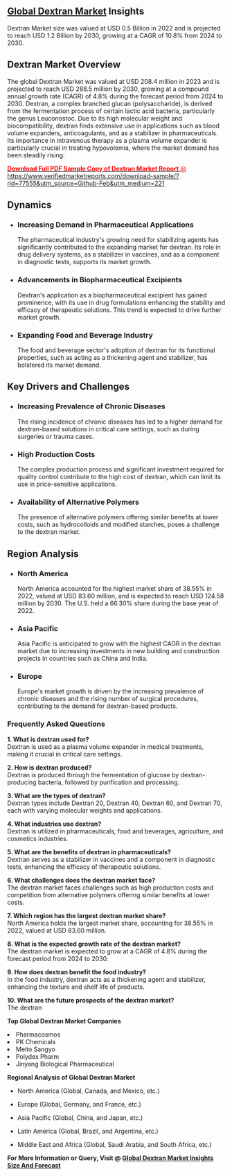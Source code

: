 <h2><a href="https://www.verifiedmarketreports.com/download-sample/?rid=77555&amp;utm_source=Github&amp;utm_medium=221" target="_blank">Global Dextran Market</a> Insights</h2><p>Dextran Market size was valued at USD 0.5 Billion in 2022 and is projected to reach USD 1.2 Billion by 2030, growing at a CAGR of 10.8% from 2024 to 2030.</p><p> <h2>Dextran Market Overview</h2> <p>The global Dextran Market was valued at USD 208.4 million in 2023 and is projected to reach USD 288.5 million by 2030, growing at a compound annual growth rate (CAGR) of 4.8% during the forecast period from 2024 to 2030. Dextran, a complex branched glucan (polysaccharide), is derived from the fermentation process of certain lactic acid bacteria, particularly the genus Leuconostoc. Due to its high molecular weight and biocompatibility, dextran finds extensive use in applications such as blood volume expanders, anticoagulants, and as a stabilizer in pharmaceuticals. Its importance in intravenous therapy as a plasma volume expander is particularly crucial in treating hypovolemia, where the market demand has been steadily rising. </p> <p><a href="#"><p><span class=""><span style="color: #ff0000;"><strong>Download Full PDF Sample Copy of Dextran Market Report</strong> @ </span><a href="https://www.verifiedmarketreports.com/download-sample/?rid=77555&amp;utm_source=Github-Feb&amp;utm_medium=221" target="_blank">https://www.verifiedmarketreports.com/download-sample/?rid=77555&amp;utm_source=Github-Feb&amp;utm_medium=221</a></span></p></a></p> <h2>Dynamics</h2> <ul> <li><h3>Increasing Demand in Pharmaceutical Applications</h3> <p>The pharmaceutical industry's growing need for stabilizing agents has significantly contributed to the expanding market for dextran. Its role in drug delivery systems, as a stabilizer in vaccines, and as a component in diagnostic tests, supports its market growth. </p> </li> <li><h3>Advancements in Biopharmaceutical Excipients</h3> <p>Dextran's application as a biopharmaceutical excipient has gained prominence, with its use in drug formulations enhancing the stability and efficacy of therapeutic solutions. This trend is expected to drive further market growth. </p> </li> <li><h3>Expanding Food and Beverage Industry</h3> <p>The food and beverage sector's adoption of dextran for its functional properties, such as acting as a thickening agent and stabilizer, has bolstered its market demand. </p> </li> </ul> <h2>Key Drivers and Challenges</h2> <ul> <li><h3>Increasing Prevalence of Chronic Diseases</h3> <p>The rising incidence of chronic diseases has led to a higher demand for dextran-based solutions in critical care settings, such as during surgeries or trauma cases. </p> </li> <li><h3>High Production Costs</h3> <p>The complex production process and significant investment required for quality control contribute to the high cost of dextran, which can limit its use in price-sensitive applications. </p> </li> <li><h3>Availability of Alternative Polymers</h3> <p>The presence of alternative polymers offering similar benefits at lower costs, such as hydrocolloids and modified starches, poses a challenge to the dextran market. </p> </li> </ul> <h2>Region Analysis</h2> <ul> <li><h3>North America</h3> <p>North America accounted for the highest market share of 38.55% in 2022, valued at USD 83.60 million, and is expected to reach USD 124.58 million by 2030. The U.S. held a 66.30% share during the base year of 2022. </p> </li> <li><h3>Asia Pacific</h3> <p>Asia Pacific is anticipated to grow with the highest CAGR in the dextran market due to increasing investments in new building and construction projects in countries such as China and India. </p> </li> <li><h3>Europe</h3> <p>Europe's market growth is driven by the increasing prevalence of chronic diseases and the rising number of surgical procedures, contributing to the demand for dextran-based products. </p> </li> </ul> <h3>Frequently Asked Questions</h3> <p><strong>1. What is dextran used for?</strong><br> Dextran is used as a plasma volume expander in medical treatments, making it crucial in critical care settings. </p> <p><strong>2. How is dextran produced?</strong><br> Dextran is produced through the fermentation of glucose by dextran-producing bacteria, followed by purification and processing. </p> <p><strong>3. What are the types of dextran?</strong><br> Dextran types include Dextran 20, Dextran 40, Dextran 60, and Dextran 70, each with varying molecular weights and applications. </p> <p><strong>4. What industries use dextran?</strong><br> Dextran is utilized in pharmaceuticals, food and beverages, agriculture, and cosmetics industries. </p> <p><strong>5. What are the benefits of dextran in pharmaceuticals?</strong><br> Dextran serves as a stabilizer in vaccines and a component in diagnostic tests, enhancing the efficacy of therapeutic solutions. </p> <p><strong>6. What challenges does the dextran market face?</strong><br> The dextran market faces challenges such as high production costs and competition from alternative polymers offering similar benefits at lower costs. </p> <p><strong>7. Which region has the largest dextran market share?</strong><br> North America holds the largest market share, accounting for 38.55% in 2022, valued at USD 83.60 million. </p> <p><strong>8. What is the expected growth rate of the dextran market?</strong><br> The dextran market is expected to grow at a CAGR of 4.8% during the forecast period from 2024 to 2030. </p> <p><strong>9. How does dextran benefit the food industry?</strong><br> In the food industry, dextran acts as a thickening agent and stabilizer, enhancing the texture and shelf life of products. </p> <p><strong>10. What are the future prospects of the dextran market?</strong><br> The dextran</p><p><strong>Top Global Dextran Market Companies</strong></p><div data-test-id=""><p><li>Pharmacosmos</li><li> PK Chemicals</li><li> Meito Sangyo</li><li> Polydex Pharm</li><li> Jinyang Biological Pharmaceutical</li></p><div><strong>Regional Analysis of&nbsp;Global Dextran Market</strong></div><ul><li dir="ltr"><p dir="ltr">North America&nbsp;(Global, Canada, and Mexico, etc.)</p></li><li dir="ltr"><p dir="ltr">Europe (Global, Germany, and France, etc.)</p></li><li dir="ltr"><p dir="ltr">Asia Pacific&nbsp;(Global, China, and Japan, etc.)</p></li><li dir="ltr"><p dir="ltr">Latin America&nbsp;(Global, Brazil, and Argentina, etc.)</p></li><li dir="ltr">Middle East and Africa&nbsp;(Global, Saudi Arabia, and South Africa, etc.)</li></ul><p><strong>For More Information or Query, Visit @&nbsp;</strong><strong><a href="https://www.verifiedmarketreports.com/product/global-dextran-market-growth-2019-2024/?utm_source=Github&amp;utm_medium=221" target="_blank">Global Dextran Market Insights Size And Forecast</a></strong></p></div>
